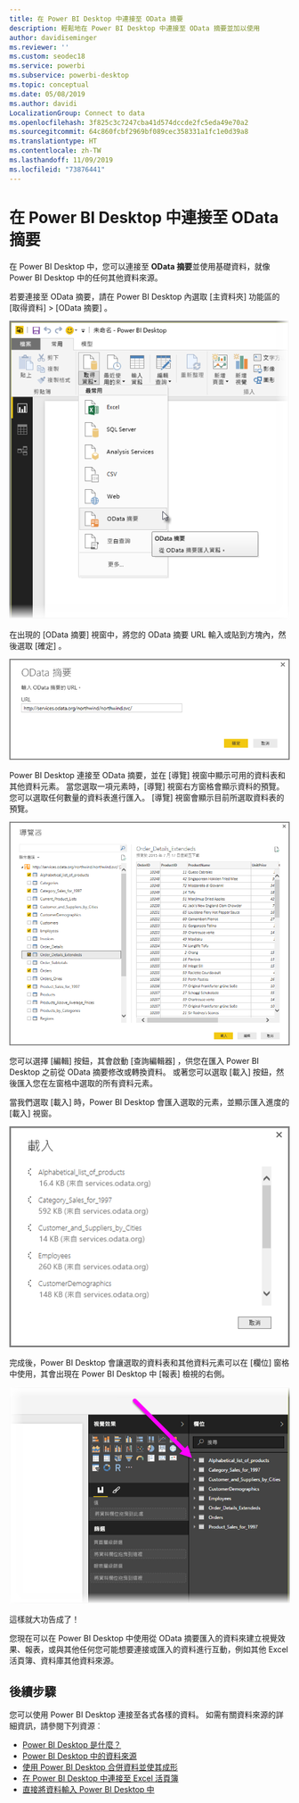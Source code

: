 ```yaml
---
title: 在 Power BI Desktop 中連接至 OData 摘要
description: 輕鬆地在 Power BI Desktop 中連接至 OData 摘要並加以使用
author: davidiseminger
ms.reviewer: ''
ms.custom: seodec18
ms.service: powerbi
ms.subservice: powerbi-desktop
ms.topic: conceptual
ms.date: 05/08/2019
ms.author: davidi
LocalizationGroup: Connect to data
ms.openlocfilehash: 3f825c3c7247cba41d574dccde2fc5eda49e70a2
ms.sourcegitcommit: 64c860fcbf2969bf089cec358331a1fc1e0d39a8
ms.translationtype: HT
ms.contentlocale: zh-TW
ms.lasthandoff: 11/09/2019
ms.locfileid: "73876441"
---
```

# <a name="connect-to-odata-feeds-in-power-bi-desktop"></a>在 Power BI Desktop 中連接至 OData 摘要
在 Power BI Desktop 中，您可以連接至 **OData 摘要**並使用基礎資料，就像 Power BI Desktop 中的任何其他資料來源。

若要連接至 OData 摘要，請在 Power BI Desktop 內選取 [主資料夾]  功能區的 [取得資料] > [OData 摘要]  。

![](media/desktop-connect-odata/connect-to-odata_1.png)

在出現的 [OData 摘要]  視窗中，將您的 OData 摘要 URL 輸入或貼到方塊內，然後選取 [確定]  。

![](media/desktop-connect-odata/connect-to-odata_2.png)

Power BI Desktop 連接至 OData 摘要，並在 [導覽]  視窗中顯示可用的資料表和其他資料元素。 當您選取一項元素時，[導覽]  視窗右方窗格會顯示資料的預覽。 您可以選取任何數量的資料表進行匯入。 [導覽]  視窗會顯示目前所選取資料表的預覽。

![](media/desktop-connect-odata/connect-to-odata_3.png)

您可以選擇 [編輯]  按鈕，其會啟動 [查詢編輯器]  ，供您在匯入 Power BI Desktop 之前從 OData 摘要修改或轉換資料。 或著您可以選取 [載入]  按鈕，然後匯入您在左窗格中選取的所有資料元素。

當我們選取 [載入]  時，Power BI Desktop 會匯入選取的元素，並顯示匯入進度的 [載入]  視窗。

![](media/desktop-connect-odata/connect-to-odata_4.png)

完成後，Power BI Desktop 會讓選取的資料表和其他資料元素可以在 [欄位]  窗格中使用，其會出現在 Power BI Desktop 中 [報表]  檢視的右側。

![](media/desktop-connect-odata/connect-to-odata_5.png)

這樣就大功告成了！

您現在可以在 Power BI Desktop 中使用從 OData 摘要匯入的資料來建立視覺效果、報表，或與其他任何您可能想要連接或匯入的資料進行互動，例如其他 Excel 活頁簿、資料庫其他資料來源。

## <a name="next-steps"></a>後續步驟
您可以使用 Power BI Desktop 連接至各式各樣的資料。 如需有關資料來源的詳細資訊，請參閱下列資源︰

* [Power BI Desktop 是什麼？](desktop-what-is-desktop.md)
* [Power BI Desktop 中的資料來源](desktop-data-sources.md)
* [使用 Power BI Desktop 合併資料並使其成形](desktop-shape-and-combine-data.md)
* [在 Power BI Desktop 中連接至 Excel 活頁簿](desktop-connect-excel.md)   
* [直接將資料輸入 Power BI Desktop 中](desktop-enter-data-directly-into-desktop.md)   

